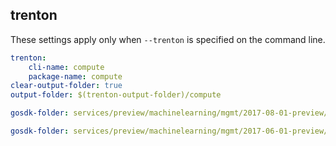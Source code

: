 
## trenton

These settings apply only when `--trenton` is specified on the command line.

``` yaml $(trenton)
trenton:
    cli-name: compute
    package-name: compute
clear-output-folder: true
output-folder: $(trenton-output-folder)/compute
```

``` yaml $(tag)=='package-2017-08-preview' && $(trenton)
gosdk-folder: services/preview/machinelearning/mgmt/2017-08-01-preview/compute
```

``` yaml $(tag)=='package-2017-06-preview' && $(trenton)
gosdk-folder: services/preview/machinelearning/mgmt/2017-06-01-preview/compute
```
